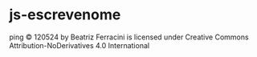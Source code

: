 # js-escrevenome

ping © 120524 by Beatriz Ferracini is licensed under Creative Commons Attribution-NoDerivatives 4.0 International 
